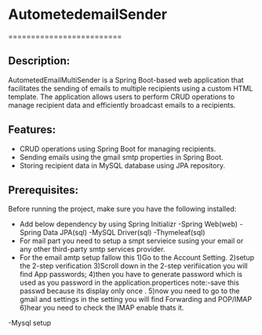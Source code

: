 # AutometedemailSender
=========================

Description:
-------------------------
AutometedEmailMultiSender is a Spring Boot-based web application that facilitates the sending of emails to multiple recipients using a custom HTML template. The application allows users to perform CRUD operations to manage recipient data and efficiently broadcast emails to a recipients.

Features:
-------------------------
- CRUD operations using Spring Boot for managing recipients.
- Sending emails using the gmail smtp properties in Spring Boot.
- Storing recipient data in MySQL database using JPA repository.

Prerequisites:
-------------------------
Before running the project, make sure you have the following installed:
- Add below dependency by using Spring Initializr
       -Spring Web(web)
       -Spring Data JPA(sql)
       -MySQL Driver(sql)
       -Thymeleaf(sql)
- For mail part you need to setup a smpt servieice susing your email or any other third-party smtp services provider.
- For the email  amtp setup fallow this
     1)Go to the Account Setting.
     2)setup the 2-step verification
     3)Scroll down in the 2-step verifiication you will find  App passwords;
     4)then you have to generate password which is used as you password in the application.propertices
      note:-save this passwd because its display only once .
    5)now you need to go to the gmail and settings in the setting you will find Forwarding and POP/IMAP
    6)hear you need to check the IMAP enable thats it. 

-Mysql setup



